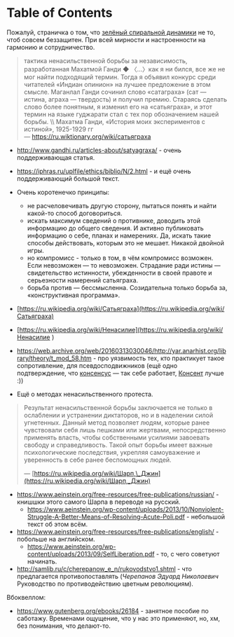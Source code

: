 
# Table of Contents



<div class="preview" id="org29241d3">

</div>

Пожалуй, страничка о том, что [зелёный спиральной динамики](../esoteric/20201124235900-спиральная_динамика.publ.md) не то, чтоб совсем беззащитен. При всей мирности и настроенности на гармонию и сотрудничество.

> тактика ненасильственной борьбы за независимость, разработанная Махатмой Ганди ◆ 〈…〉как я ни бился, все же не мог найти подходящий термин. Тогда я объявил конкурс среди читателей «Индиан опинион» на лучшее предложение в этом смысле. Маганлал Ганди сочинил слово «сатаграха» (сат — истина, аграха — твердость) и получил премию. Стараясь сделать слово более понятным, я изменил его на «сатьяграха», и этот термин на языке гуджарати стал с тех пор обозначением нашей борьбы. \\\\ Махатма Ганди, «История моих экспериментов с истиной», 1925-1929 гг  
> &#x2014; <https://ru.wiktionary.org/wiki/сатьяграха>

-   <http://www.gandhi.ru/articles-about/satyagraxa/> - очень поддерживающая статья.
-   <https://iphras.ru/uplfile/ethics/biblio/N/2.html> - и ещё очень поддерживающий большой текст.
-   Очень коротенечко принципы:
    -   не расчеловечивать другую сторону, пытаться понять и найти какой-то способ договориться.
    -   искать максимум сведений о противнике, доводить этой информацию до общего сведения. И активно публиковать информацию о себе, планах и намерениях. Да, искать такие способы действовать, которым это не мешает. Никакой двойной игры.
    -   но компромисс - только в том, в чём компромисс возможен. Если невозможен &#x2014; то невозможен. Страдание ради истины &#x2014; свидетельство истинности, убежденности в своей правоте и серьезности намерений сатьяграха.
    -   борьба против &#x2014; бессмысленна. Созидательна только борьба за, «конструктивная программа».
-   [https://ru.wikipedia.org/wiki/Сатьяграха](https://ru.wikipedia.org/wiki/Сатьяграха)
-   [https://ru.wikipedia.org/wiki/Ненасилие](https://ru.wikipedia.org/wiki/Ненасилие )
-   <https://web.archive.org/web/20160313030046/http://yar.anarhist.org/library/theory/t_mod_58.htm> - про уязвимость тех, кто практикует такое сопротивление, для псевдосподвижников (ещё одно подтверждение, что [консенсус](../reading/20210422235900-конспект_гелдерлооса_про_консенсус.publ.md) &#x2014; так себе работает, [Консент](../community/20200710235900-социократия.publ.md) лучше :))

-   Ещё о методах ненасильственного протеста.

> Результат ненасильственной борьбы заключается не только в ослаблении и устранении диктаторов, но и в наделении силой угнетенных. Данный метод позволяет людям, которые ранее чувствовали себя лишь пешками или жертвами, непосредственно применять власть, чтобы собственными усилиями завоевать свободу и справедливость. Такой опыт борьбы имеет важные психологические последствия, укрепляя самоуважение и уверенность в себе ранее беспомощных людей.
> 
> &#x2014; [https://ru.wikipedia.org/wiki/Шарп,\_Джин](https://ru.wikipedia.org/wiki/Шарп,_Джин)

-   <https://www.aeinstein.org/free-resources/free-publications/russian/> - книшшки этого самого Шарпа в переводе на русский.
    -   <https://www.aeinstein.org/wp-content/uploads/2013/10/Nonviolent-Struggle-A-Better-Means-of-Resolving-Acute-Poli.pdf> - небольшой текст об этом всём.
-   <https://www.aeinstein.org/free-resources/free-publications/english/> - побольше на английском.
    -   <https://www.aeinstein.org/wp-content/uploads/2013/09/SelfLiberation.pdf> - то, с чего советуют начинать.
-   <http://samlib.ru/c/cherepanow_e_n/rukovodstvo1.shtml> - что предлагается противопоставлять (*Черепанов Эдуард Николаевич* Руководство по противодействию цветным революциям).

Вбоквеллом:  

-   <https://www.gutenberg.org/ebooks/26184> - занятное пособие по саботажу. Временами ощущение, что у нас это применяют, но, хм, без понимания, что делают-то.

